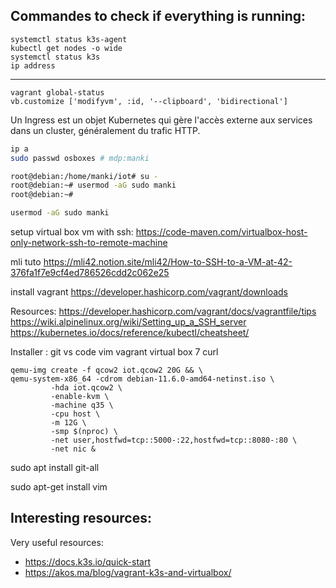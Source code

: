 
## Commandes to check if everything is running:
```
systemctl status k3s-agent
kubectl get nodes -o wide
systemctl status k3s
ip address
```
---
`vagrant global-status`   
`vb.customize ['modifyvm', :id, '--clipboard', 'bidirectional']`

Un Ingress est un objet Kubernetes qui gère l'accès externe aux services dans un cluster, généralement du trafic HTTP.


```bash
ip a
sudo passwd osboxes # mdp:manki

root@debian:/home/manki/iot# su -
root@debian:~# usermod -aG sudo manki
root@debian:~# 

usermod -aG sudo manki
```

setup virtual box vm with ssh:
https://code-maven.com/virtualbox-host-only-network-ssh-to-remote-machine

mli tuto
https://mli42.notion.site/mli42/How-to-SSH-to-a-VM-at-42-376fa1f7e9cf4ed786526cdd2c062e25

install vagrant 
https://developer.hashicorp.com/vagrant/downloads

Resources:
https://developer.hashicorp.com/vagrant/docs/vagrantfile/tips
https://wiki.alpinelinux.org/wiki/Setting_up_a_SSH_server
https://kubernetes.io/docs/reference/kubectl/cheatsheet/

Installer :
git
vs code
vim
vagrant
virtual box 7
curl


```
qemu-img create -f qcow2 iot.qcow2 20G && \
qemu-system-x86_64 -cdrom debian-11.6.0-amd64-netinst.iso \
         -hda iot.qcow2 \
         -enable-kvm \
         -machine q35 \
         -cpu host \
         -m 12G \
         -smp $(nproc) \
         -net user,hostfwd=tcp::5000-:22,hostfwd=tcp::8080-:80 \
         -net nic &
```

sudo apt install git-all

sudo apt-get install vim

Interesting resources:
- 

Very useful resources:
- https://docs.k3s.io/quick-start
- https://akos.ma/blog/vagrant-k3s-and-virtualbox/
